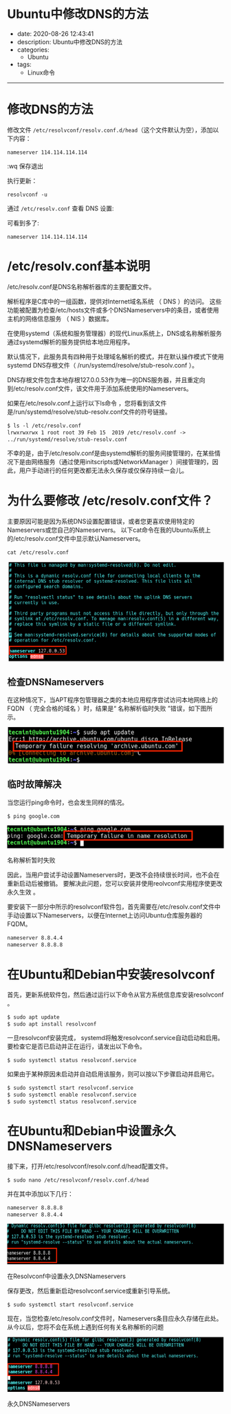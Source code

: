 #   Ubuntu中修改DNS的方法
+ date: 2020-08-26 12:43:41
+ description: Ubuntu中修改DNS的方法
+ categories:
  - Ubuntu
+ tags:
  - Linux命令
---
#   修改DNS的方法
修改文件 `/etc/resolvconf/resolv.conf.d/head`（这个文件默认为空），添加以下内容：
```
nameserver 114.114.114.114
```
:wq 保存退出

执行更新：
```
resolvconf -u
```

通过 `/etc/resolv.conf` 查看 DNS 设置:

可看到多了:
```
nameserver 114.114.114.114
```

#   /etc/resolv.conf基本说明
/etc/resolv.conf是DNS名称解析器库的主要配置文件。

解析程序是C库中的一组函数，提供对Internet域名系统 （ DNS ）的访问。 这些功能被配置为检查/etc/hosts文件或多个DNSNameservers中的条目，或者使用主机的网络信息服务 （ NIS ）数据库。

在使用systemd（系统和服务管理器）的现代Linux系统上，DNS或名称解析服务通过systemd解析的服务提供给本地应用程序。

默认情况下，此服务具有四种用于处理域名解析的模式，并在默认操作模式下使用systemd DNS存根文件（ /run/systemd/resolve/stub-resolv.conf ）。

DNS存根文件包含本地存根127.0.0.53作为唯一的DNS服务器，并且重定向到/etc/resolv.conf文件，该文件用于添加系统使用的Nameservers。

如果在/etc/resolv.conf上运行以下ls命令 ，您将看到该文件是/run/systemd/resolve/stub-resolv.conf文件的符号链接。

```console
$ ls -l /etc/resolv.conf
lrwxrwxrwx 1 root root 39 Feb 15  2019 /etc/resolv.conf -> ../run/systemd/resolve/stub-resolv.conf
```

不幸的是，由于/etc/resolv.conf是由systemd解析的服务间接管理的，在某些情况下是由网络服务（通过使用initscripts或NetworkManager ）间接管理的，因此，用户手动进行的任何更改都无法永久保存或仅保存持续一会儿。

#   为什么要修改 /etc/resolv.conf文件？

主要原因可能是因为系统DNS设置配置错误，或者您更喜欢使用特定的Nameservers或您自己的Nameservers。 以下cat命令在我的Ubuntu系统上的/etc/resolv.conf文件中显示默认Nameservers。 
```
cat /etc/resolv.conf
```

![](../images/2020/08/20200826124922.png)


##  检查DNSNameservers

在这种情况下，当APT程序包管理器之类的本地应用程序尝试访问本地网络上的FQDN （ 完全合格的域名 ）时，结果是“ 名称解析临时失败 ”错误，如下图所示。

![](../images/2020/08/20200826125005.png)


##  临时故障解决

当您运行ping命令时，也会发生同样的情况。
```
$ ping google.com
```

![](../images/2020/08/20200826125029.png)


名称解析暂时失败

因此，当用户尝试手动设置Nameservers时，更改不会持续很长时间，也不会在重新启动后被撤销。 要解决此问题，您可以安装并使用reolvconf实用程序使更改永久生效 。

要安装下一部分中所示的resolvconf软件包，首先需要在/etc/resolv.conf文件中手动设置以下Nameservers，以便在Internet上访问Ubuntu仓库服务器的FQDM。 
```
nameserver 8.8.4.4
nameserver 8.8.8.8
```

#   在Ubuntu和Debian中安装resolvconf

首先，更新系统软件包，然后通过运行以下命令从官方系统信息库安装resolvconf 。
```
$ sudo apt update
$ sudo apt install resolvconf
```
一旦resolvconf安装完成， systemd将触发resolvconf.service自动启动和启用。 要检查它是否已启动并正在运行，请发出以下命令。
```
$ sudo systemctl status resolvconf.service
```
如果由于某种原因未启动并自动启用该服务，则可以按以下步骤启动并启用它。
```
$ sudo systemctl start resolvconf.service
$ sudo systemctl enable resolvconf.service
$ sudo systemctl status resolvconf.service
```

#   在Ubuntu和Debian中设置永久DNSNameservers
接下来，打开/etc/resolvconf/resolv.conf.d/head配置文件。
```
$ sudo nano /etc/resolvconf/resolv.conf.d/head
```
并在其中添加以下几行：
```
nameserver 8.8.8.8 
nameserver 8.8.4.4
```

![](../images/2020/08/20200826125154.png)


在Resolvconf中设置永久DNSNameservers

保存更改，然后重新启动resolvconf.service或重新引导系统。
```
$ sudo systemctl start resolvconf.service
```
现在，当您检查/etc/resolv.conf文件时，Nameservers条目应永久存储在此处。 从今以后，您将不会在系统上遇到任何有关名称解析的问题

![](../images/2020/08/20200826125212.png)

永久DNSNameservers
